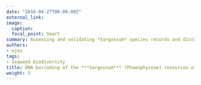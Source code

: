 ```yaml
---
date: "2016-04-27T00:00:00Z"
external_link:
image:
  caption:
  focal_point: Smart
summary: Assessing and validating *Sargassum* species records and distribution in northern Philippines. 
authors:
- wjes
tags:
- Seaweed biodiversity
title: DNA barcoding of the ***Sargassum*** (Phaeophyceae) resources of northern Philippines
weight: 5
---
```

